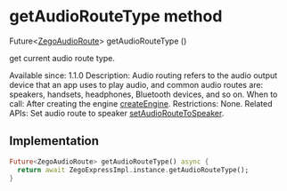 


# getAudioRouteType method








Future&lt;[ZegoAudioRoute](../../zego_uikit_prebuilt_live_audio_room/ZegoAudioRoute.md)> getAudioRouteType
()





<p>get current audio route type.</p>
<p>Available since: 1.1.0
Description: Audio routing refers to the audio output device that an app uses to play audio, and common audio routes are: speakers, handsets, headphones, Bluetooth devices, and so on.
When to call: After creating the engine <a class="deprecated" href="../../zego_uikit_prebuilt_live_audio_room/ZegoExpressEngine/createEngine.md">createEngine</a>.
Restrictions: None.
Related APIs: Set audio route to speaker <a href="../../zego_uikit_prebuilt_live_audio_room/ZegoExpressEngineDevice/setAudioRouteToSpeaker.md">setAudioRouteToSpeaker</a>.</p>



## Implementation

```dart
Future<ZegoAudioRoute> getAudioRouteType() async {
  return await ZegoExpressImpl.instance.getAudioRouteType();
}
```








